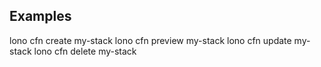 ## Examples

  lono cfn create my-stack
  lono cfn preview my-stack
  lono cfn update my-stack
  lono cfn delete my-stack
